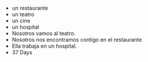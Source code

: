 * un restaurante
* un teatro 
* un cine 
* un hospital
* Nosotros vamos al teatro. 
* Nosotros nos encontramos contigo en el restaurante
* Ella trabaja en un hospital. 
* 37 Days 
